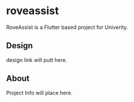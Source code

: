 # roveassist

RoveAssist is a Flutter based project for Univerity.

## Design

design link will putt here.

## About

Project Info will place here.
